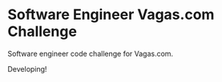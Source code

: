 # Software Engineer Vagas.com Challenge
Software engineer code challenge for Vagas.com.

Developing!
